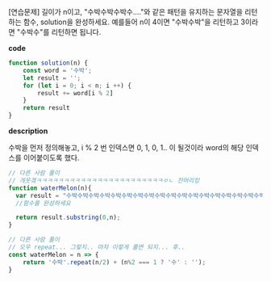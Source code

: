<!--
파일 이름은 날짜-문제제목 (예시: 2021-03-21-완주하지못한선수.md)
-->

[연습문제] 길이가 n이고, "수박수박수박수...."와 같은 패턴을 유지하는 문자열을 리턴하는 함수, solution을 완성하세요. 예를들어 n이 4이면 "수박수박"을 리턴하고 3이라면 "수박수"를 리턴하면 됩니다.

**code**

```js
function solution(n) {
    const word = '수박';
    let result = '';
    for (let i = 0; i < n; i ++) {
        result += word[i % 2]
    }
    return result
}
```

**description**

수박을 먼저 정의해놓고, i % 2 번 인덱스면 0, 1, 0, 1.. 이 될것이라 word의 해당 인덱스를 이어붙이도록 했다.

```js
// 다른 사람 풀이
// 개웃곀ㅋㅋㅋㅋㅋㅋㅋㅋㅋㅋㅋㅋㅋㅋㅋㅋㅋㅋㅋㅋㅋㅋㅋㅇㄴ 잔머리킹
function waterMelon(n){
  var result = "수박수박수박수박수박수박수박수박수박수박수박수박수박수박수박수박수박수박수박수박수박수박수박수박수박수박수박수박수박수박수박수박"
  //함수를 완성하세요

  return result.substring(0,n);
}
```

```js
// 다른 사람 풀이
// 오우 repeat... 그렇지.. 마자 이렇게 풀면 되지... 후..
const waterMelon = n => {
    return '수박'.repeat(n/2) + (n%2 === 1 ? '수' : '');
}
```